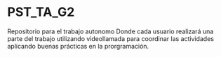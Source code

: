 # PST_TA_G2
Repositorio para el trabajo autonomo
Donde cada usuario realizará una parte del trabajo utilizando videollamada para coordinar las actividades aplicando buenas prácticas en la prorgramación.
